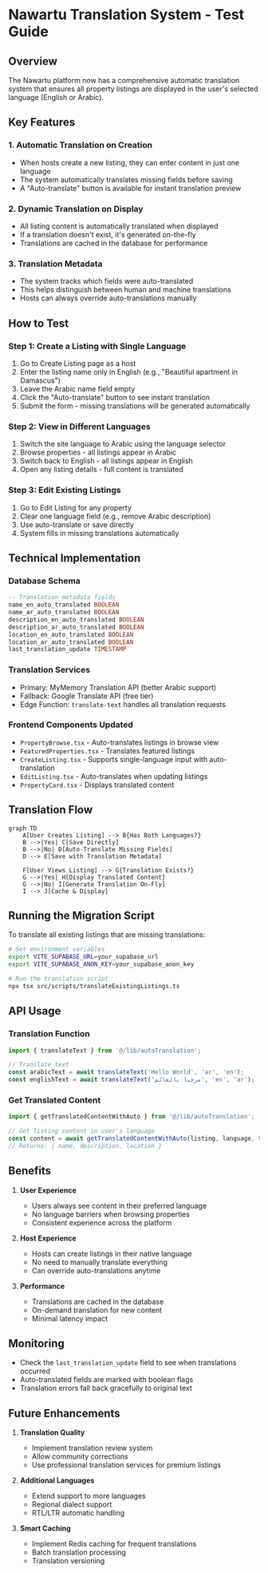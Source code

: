 # Nawartu Translation System - Test Guide

## Overview
The Nawartu platform now has a comprehensive automatic translation system that ensures all property listings are displayed in the user's selected language (English or Arabic).

## Key Features

### 1. **Automatic Translation on Creation**
- When hosts create a new listing, they can enter content in just one language
- The system automatically translates missing fields before saving
- A "Auto-translate" button is available for instant translation preview

### 2. **Dynamic Translation on Display**
- All listing content is automatically translated when displayed
- If a translation doesn't exist, it's generated on-the-fly
- Translations are cached in the database for performance

### 3. **Translation Metadata**
- The system tracks which fields were auto-translated
- This helps distinguish between human and machine translations
- Hosts can always override auto-translations manually

## How to Test

### Step 1: Create a Listing with Single Language
1. Go to Create Listing page as a host
2. Enter the listing name only in English (e.g., "Beautiful apartment in Damascus")
3. Leave the Arabic name field empty
4. Click the "Auto-translate" button to see instant translation
5. Submit the form - missing translations will be generated automatically

### Step 2: View in Different Languages
1. Switch the site language to Arabic using the language selector
2. Browse properties - all listings appear in Arabic
3. Switch back to English - all listings appear in English
4. Open any listing details - full content is translated

### Step 3: Edit Existing Listings
1. Go to Edit Listing for any property
2. Clear one language field (e.g., remove Arabic description)
3. Use auto-translate or save directly
4. System fills in missing translations automatically

## Technical Implementation

### Database Schema
```sql
-- Translation metadata fields
name_en_auto_translated BOOLEAN
name_ar_auto_translated BOOLEAN
description_en_auto_translated BOOLEAN
description_ar_auto_translated BOOLEAN
location_en_auto_translated BOOLEAN
location_ar_auto_translated BOOLEAN
last_translation_update TIMESTAMP
```

### Translation Services
- Primary: MyMemory Translation API (better Arabic support)
- Fallback: Google Translate API (free tier)
- Edge Function: `translate-text` handles all translation requests

### Frontend Components Updated
- `PropertyBrowse.tsx` - Auto-translates listings in browse view
- `FeaturedProperties.tsx` - Translates featured listings
- `CreateListing.tsx` - Supports single-language input with auto-translation
- `EditListing.tsx` - Auto-translates when updating listings
- `PropertyCard.tsx` - Displays translated content

## Translation Flow

```mermaid
graph TD
    A[User Creates Listing] --> B{Has Both Languages?}
    B -->|Yes| C[Save Directly]
    B -->|No| D[Auto-Translate Missing Fields]
    D --> E[Save with Translation Metadata]
    
    F[User Views Listing] --> G{Translation Exists?}
    G -->|Yes| H[Display Translated Content]
    G -->|No| I[Generate Translation On-Fly]
    I --> J[Cache & Display]
```

## Running the Migration Script

To translate all existing listings that are missing translations:

```bash
# Set environment variables
export VITE_SUPABASE_URL=your_supabase_url
export VITE_SUPABASE_ANON_KEY=your_supabase_anon_key

# Run the translation script
npx tsx src/scripts/translateExistingListings.ts
```

## API Usage

### Translation Function
```typescript
import { translateText } from '@/lib/autoTranslation';

// Translate text
const arabicText = await translateText('Hello World', 'ar', 'en');
const englishText = await translateText('مرحبا بالعالم', 'en', 'ar');
```

### Get Translated Content
```typescript
import { getTranslatedContentWithAuto } from '@/lib/autoTranslation';

// Get listing content in user's language
const content = await getTranslatedContentWithAuto(listing, language, true);
// Returns: { name, description, location }
```

## Benefits

1. **User Experience**
   - Users always see content in their preferred language
   - No language barriers when browsing properties
   - Consistent experience across the platform

2. **Host Experience**
   - Hosts can create listings in their native language
   - No need to manually translate everything
   - Can override auto-translations anytime

3. **Performance**
   - Translations are cached in the database
   - On-demand translation for new content
   - Minimal latency impact

## Monitoring

- Check the `last_translation_update` field to see when translations occurred
- Auto-translated fields are marked with boolean flags
- Translation errors fall back gracefully to original text

## Future Enhancements

1. **Translation Quality**
   - Implement translation review system
   - Allow community corrections
   - Use professional translation services for premium listings

2. **Additional Languages**
   - Extend support to more languages
   - Regional dialect support
   - RTL/LTR automatic handling

3. **Smart Caching**
   - Implement Redis caching for frequent translations
   - Batch translation processing
   - Translation versioning